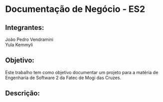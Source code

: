 <h1>Documentação de Negócio - ES2</h1>

<h2>Integrantes:</h2>
<p>João Pedro Vendramini<br>Yula Kemmyli</p>
<h2>Objetivo:</h2>
<p>Este trabalho tem como objetivo documentar um projeto para a matéria de Engenharia de Software 2 da Fatec de Mogi das Cruzes.</p>
<h2>Descrição:</h2>
